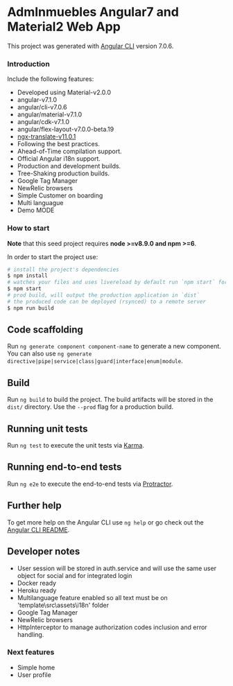 # AdmInmuebles Angular7 and Material2 Web App

This project was generated with [Angular CLI](https://github.com/angular/angular-cli) version 7.0.6.

### Introduction

Include the following features:

*   Developed using Material-v2.0.0
*   angular-v7.1.0
*   angular/cli-v7.0.6
*   angular/material-v7.1.0
*   angular/cdk-v7.1.0
*   angular/flex-layout-v7.0.0-beta.19
*   [ngx-translate-v11.0.1](https://github.com/ngx-translate)
*   Following the best practices.
*   Ahead-of-Time compilation support.
*   Official Angular i18n support.
*   Production and development builds.
*   Tree-Shaking production builds.
*   Google Tag Manager
*   NewRelic browsers
*   Simple Customer on boarding
*   Multi languague
*   Demo MODE
  

### How to start

**Note** that this seed project requires **node >=v8.9.0 and npm >=6**.

In order to start the project use:

```bash
# install the project's dependencies
$ npm install
# watches your files and uses livereload by default run `npm start` for a dev server. Navigate to `http://localhost:5000/`. The app will automatically reload if you change any of the source files.
$ npm start
# prod build, will output the production application in `dist`
# the produced code can be deployed (rsynced) to a remote server
$ npm run build
```

## Code scaffolding

Run `ng generate component component-name` to generate a new component. You can also use `ng generate directive|pipe|service|class|guard|interface|enum|module`.

## Build

Run `ng build` to build the project. The build artifacts will be stored in the `dist/` directory. Use the `--prod` flag for a production build.

## Running unit tests

Run `ng test` to execute the unit tests via [Karma](https://karma-runner.github.io).

## Running end-to-end tests

Run `ng e2e` to execute the end-to-end tests via [Protractor](http://www.protractortest.org/).

## Further help

To get more help on the Angular CLI use `ng help` or go check out the [Angular CLI README](https://github.com/angular/angular-cli/blob/master/README.md).


## Developer notes

* User session will be stored in auth.service and will use the same user object for social and for integrated login
* Docker ready
* Heroku ready
* Multilanguage feature enabled so all text must be on 'template\src\assets\i18n' folder
* Google Tag Manager
* NewRelic browsers
* HttpInterceptor to manage authorization codes inclusion and error handling.


### Next features

* Simple home
* User profile
